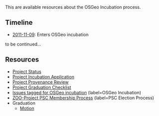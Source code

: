 This are available resources about the OSGeo Incubation process.

## Timeline

* [2011-11-09](https://trac.osgeo.org/osgeo/ticket/828#no1): Enters OSGeo incubation

to be continued...

## Resources

* [Project Status](https://github.com/ZOO-Project/ZOO-Project/wiki/OSGeoIncubationStatus)
* [Project Incubation Application](https://github.com/ZOO-Project/ZOO-Project/wiki/OSGeoIncubation)
* [Project Provenance Review](https://github.com/ZOO-Project/ZOO-Project/wiki/ProvenanceReview)
* [Project Graduation Checklist](https://github.com/ZOO-Project/ZOO-Project/wiki/ProjectGraduationChecklist)
* [Issues tagged for OSGeo incubation](https://github.com/ZOO-Project/ZOO-Project/issues?q=is%3Aopen+is%3Aissue+label%3A%22OSGeo+Incubation%22) (label=OSGeo Incubation)
* [ZOO-Project PSC Membership Process](https://github.com/ZOO-Project/ZOO-Project/wiki/ZOO-Project-PSC-Membership-Process) (label=PSC Election Process)
* Graduation
  * [Motion](https://lists.osgeo.org/pipermail/incubator/2023-June/004657.html)

